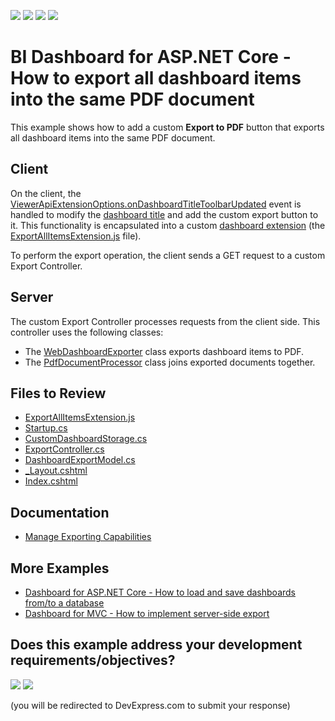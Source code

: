 <!-- default badges list -->
![](https://img.shields.io/endpoint?url=https://codecentral.devexpress.com/api/v1/VersionRange/434628383/23.1.2%2B)
[![](https://img.shields.io/badge/Open_in_DevExpress_Support_Center-FF7200?style=flat-square&logo=DevExpress&logoColor=white)](https://supportcenter.devexpress.com/ticket/details/T1091839)
[![](https://img.shields.io/badge/📖_How_to_use_DevExpress_Examples-e9f6fc?style=flat-square)](https://docs.devexpress.com/GeneralInformation/403183)
[![](https://img.shields.io/badge/💬_Leave_Feedback-feecdd?style=flat-square)](#does-this-example-address-your-development-requirementsobjectives)
<!-- default badges end -->
# BI Dashboard for ASP.NET Core - How to export all dashboard items into the same PDF document

This example shows how to add a custom **Export to PDF** button that exports all dashboard items into the same PDF document.

## Client

On the client, the [ViewerApiExtensionOptions.onDashboardTitleToolbarUpdated](https://docs.devexpress.com/Dashboard/js-DevExpress.Dashboard.ViewerApiExtensionOptions#js_devexpress_dashboard_viewerapiextensionoptions_ondashboardtitletoolbarupdated) event is handled to modify the [dashboard title](https://docs.devexpress.com/Dashboard/117383/web-dashboard/ui-elements-and-customization/ui-elements/dashboard-title) and add the custom export button to it. This functionality is encapsulated into a custom [dashboard extension](https://docs.devexpress.com/Dashboard/117543/web-dashboard/ui-elements-and-customization/extensions-overview) (the [ExportAllItemsExtension.js](/CS/AspNetCoreDashboard_ExportAllItems/wwwroot/js/ExportAllItemsExtension.js) file).

To perform the export operation, the client sends a GET request to a custom Export Controller.

## Server

The custom Export Controller processes requests from the client side. This controller uses the following classes:

- The [WebDashboardExporter](https://docs.devexpress.com/Dashboard/DevExpress.DashboardWeb.WebDashboardExporter) class exports dashboard items to PDF.
- The [PdfDocumentProcessor](https://docs.devexpress.com/OfficeFileAPI/DevExpress.Pdf.PdfDocumentProcessor) class joins exported documents together.

## Files to Review

* [ExportAllItemsExtension.js](CS/AspNetCoreDashboard_ExportAllItems/wwwroot/js/ExportAllItemsExtension.js)
* [Startup.cs](./CS/AspNetCoreDashboard_ExportAllItems/Startup.cs)
* [CustomDashboardStorage.cs](./CS/AspNetCoreDashboard_ExportAllItems/Classes/CustomDashboardStorage.cs)
* [ExportController.cs](./CS/AspNetCoreDashboard_ExportAllItems/Controllers/ExportController.cs)
* [DashboardExportModel.cs](./CS/AspNetCoreDashboard_ExportAllItems/Models/DashboardExportModel.cs)
* [_Layout.cshtml](./CS/AspNetCoreDashboard_ExportAllItems/Pages/_Layout.cshtml)
* [Index.cshtml](./CS/AspNetCoreDashboard_ExportAllItems/Pages/Index.cshtml)

## Documentation

- [Manage Exporting Capabilities](https://docs.devexpress.com/Dashboard/400355/web-dashboard/aspnet-core-dashboard-control/manage-exporting-capabilities)

## More Examples

- [Dashboard for ASP.NET Core - How to load and save dashboards from/to a database](https://github.com/DevExpress-Examples/asp-net-core-dashboard-save-dashboards-to-database)
- [Dashboard for MVC - How to implement server-side export](https://github.com/DevExpress-Examples/aspnet-mvc-dashboard-how-to-implement-server-side-export-t590027)
<!-- feedback -->
## Does this example address your development requirements/objectives?

[<img src="https://www.devexpress.com/support/examples/i/yes-button.svg"/>](https://www.devexpress.com/support/examples/survey.xml?utm_source=github&utm_campaign=asp-net-core-dashboard-export-all-items&~~~was_helpful=yes) [<img src="https://www.devexpress.com/support/examples/i/no-button.svg"/>](https://www.devexpress.com/support/examples/survey.xml?utm_source=github&utm_campaign=asp-net-core-dashboard-export-all-items&~~~was_helpful=no)

(you will be redirected to DevExpress.com to submit your response)
<!-- feedback end -->
